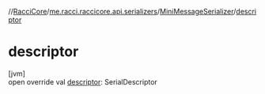 //[RacciCore](../../../index.md)/[me.racci.raccicore.api.serializers](../index.md)/[MiniMessageSerializer](index.md)/[descriptor](descriptor.md)

# descriptor

[jvm]\
open override val [descriptor](descriptor.md): SerialDescriptor
